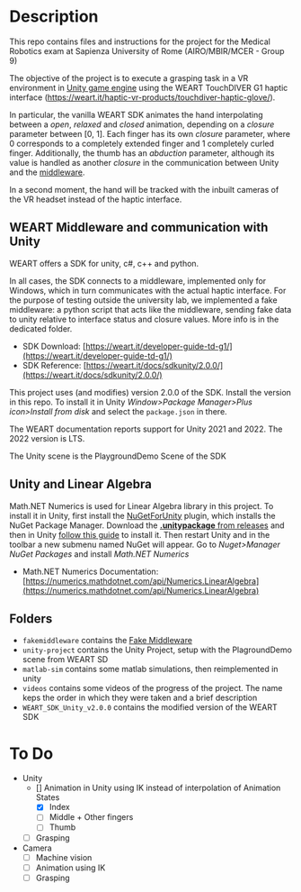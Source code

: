 # Description

This repo contains files and instructions for the project for the Medical Robotics exam at Sapienza University of Rome (AIRO/MBIR/MCER - Group 9)

The objective of the project is to execute a grasping task in a VR environment in [Unity game engine](https://unity3d.com) using the WEART TouchDIVER G1 haptic interface (https://weart.it/haptic-vr-products/touchdiver-haptic-glove/).

In particular, the vanilla WEART SDK animates the hand interpolating between a _open_, _relaxed_ and _closed_ animation, depending on a _closure_ parameter between [0, 1]. Each finger has its own _closure_ parameter, where 0 corresponds to a completely extended finger and 1 completely curled finger. Additionally, the thumb has an _abduction_ parameter, although its value is handled as another _closure_ in the communication between Unity and the [middleware](#middleware).

In a second moment, the hand will be tracked with the inbuilt cameras of the VR headset instead of the haptic interface.

## WEART Middleware and communication with Unity

WEART offers a SDK for unity, c#, c++ and python.

In all cases, the SDK connects to a middleware, implemented only for Windows, which in turn communicates with the actual haptic interface. For the purpose of testing outside the university lab, we implemented a fake middleware: a python script that acts like the middleware, sending fake data to unity relative to interface status and closure values.
More info is in the dedicated folder.

- SDK Download: [https://weart.it/developer-guide-td-g1/](https://weart.it/developer-guide-td-g1/)
- SDK Reference: [https://weart.it/docs/sdkunity/2.0.0/](https://weart.it/docs/sdkunity/2.0.0/)

This project uses (and modifies) version 2.0.0 of the SDK. Install the version in this repo. To install it in Unity _Window>Package Manager>Plus icon>Install from disk_ and select the `package.json` in there.

The WEART documentation reports support for Unity 2021 and 2022. The 2022 version is LTS.

The Unity scene is the PlaygroundDemo Scene of the SDK

## Unity and Linear Algebra

Math.NET Numerics is used for Linear Algebra library in this project.
To install it in Unity, first install the [NuGetForUnity](https://github.com/GlitchEnzo/NuGetForUnity) plugin, which installs the NuGet Package Manager.
Download the [**.unitypackage** from releases](https://github.com/GlitchEnzo/NuGetForUnity/releases/tag/v4.5.0) and then in Unity [follow this guide](https://docs.unity3d.com/6000.0/Documentation/Manual/AssetPackagesImport.html) to install it.
Then restart Unity and in the toolbar a new submenu named NuGet will appear. Go to _Nuget>Manager NuGet Packages_ and install _Math.NET Numerics_

- Math.NET Numerics Documentation: [https://numerics.mathdotnet.com/api/Numerics.LinearAlgebra](https://numerics.mathdotnet.com/api/Numerics.LinearAlgebra)

## Folders

- `fakemiddleware` contains the [Fake Middleware](#fake-middleware)
- `unity-project` contains the Unity Project, setup with the PlagroundDemo scene from WEART SD
- `matlab-sim` contains some matlab simulations, then reimplemented in unity
- `videos` contains some videos of the progress of the project. The name keps the order in which they were taken and a brief description
- `WEART_SDK_Unity_v2.0.0` contains the modified version of the WEART SDK

# To Do

- Unity
    - [] Animation in Unity using IK instead of interpolation of Animation States
        - [x] Index
        - [ ] Middle + Other fingers
        - [ ] Thumb
    - [ ] Grasping

- Camera
    - [ ] Machine vision
    - [ ] Animation using IK
    - [ ] Grasping
